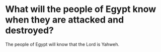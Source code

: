 # What will the people of Egypt know when they are attacked and destroyed?

The people of Egypt will know that the Lord is Yahweh.
